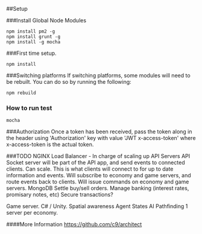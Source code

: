 ##Setup

###Install Global Node Modules
```
npm install pm2 -g
npm install grunt -g
npm install -g mocha
```

###First time setup.
```
npm install
```

###Switching platforms
If switching platforms, some modules will need to be rebuilt. You can do so by running the following:
```
npm rebuild
```

### How to run test
```
mocha
```

###Authorization
Once a token has been received, pass the token along in the header using 'Authorization' key with value 'JWT x-access-token' where x-access-token is the actual token.

###TODO
NGINX Load Balancer - In charge of scaling up API Servers
API Socket server will be part of the API app, and send events to connected clients. Can scale.
    This is what clients will connect to for up to date information and events.
    Will subscribe to economy and game servers, and route events back to clients.
    Will issue commands on economy and game servers.
    MongoDB
    Settle buy/sell orders.
    Manage banking (interest rates, promisary notes, etc)
    Secure transactions?

Game server. C# / Unity.
    Spatial awareness
    Agent States
    AI Pathfinding
    1 server per economy.

####More Information
https://github.com/c9/architect